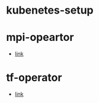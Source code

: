 # kubenetes-setup

# mpi-opeartor

- [link]()

# tf-operator

- [link](https://github.com/kubeflow/tf-operator/tree/master/examples/v1/distribution_strategy/keras-API)